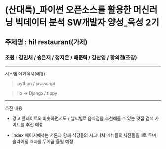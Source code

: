 # (산대특)_파이썬 오픈소스를 활용한 머신러닝 빅데이터 분석 SW개발자 양성_육성 2기 

## 주제명 : hi! restaurant(가제)
### 조원 : 김민채 / 송은재 / 정지은 / 배준혁 / 김찬영 / 황의철(조장)

---
시스템 아키텍처(예정)
>python / javascript

>lib → Django / tippy

----

추진 내용 
* 망고 플레이트와 비슷하면서도 / 날씨별로 음식점을 추천해줄 수 있는 맛집 검색 사이트를 추진 예정 

* index 페이지에서는 서론과 함께 식당들의 시그니처 메뉴들의 사진들을 li로 두며 슬라이딩 효과를 두게끔 올릴 예정 

